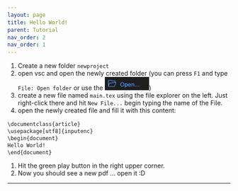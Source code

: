 ```yaml
---
layout: page
title: Hello World!
parent: Tutorial
nav_order: 2
nav_order: 1
---
```

1. Create a new folder `newproject`
2. open vsc and open the newly created folder (you can press `F1` and type `File: Open folder` or use the <img src="assets/vsc_open_folder.png" width="100">)
3. create a new file named `main.tex` using the file explorer on the left. Just right-click there and hit `New File...` begin typing the name of the File.
4. open the newly created file and fill it with this content:
```
\documentclass{article}
\usepackage[utf8]{inputenc}
\begin{document}
Hello World!
\end{document}
```
1. Hit the green play button in the right upper corner.
2. Now you should see a new pdf ... open it :D

---
